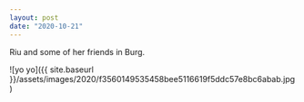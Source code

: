 ```yaml
---
layout: post
date: "2020-10-21"
---
```


Riu and some of her friends in Burg.

![yo yo]({{ site.baseurl }}/assets/images/2020/f3560149535458bee5116619f5ddc57e8bc6abab.jpg)
